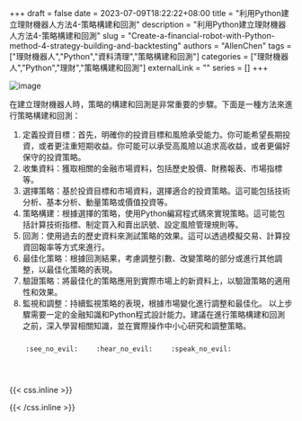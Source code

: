 +++ 
draft = false
date = 2023-07-09T18:22:22+08:00
title = "利用Python建立理財機器人方法4-策略構建和回測"
description = "利用Python建立理財機器人方法4-策略構建和回測"
slug = "Create-a-financial-robot-with-Python-method-4-strategy-building-and-backtesting"
authors = "AllenChen"
tags = ["理財機器人","Python","資料清理","策略構建和回測"]
categories = ["理財機器人","Python","理財","策略構建和回測"]
externalLink = ""
series = []
+++

![image](/images/post/A-rabbit-with-big-blue-eyes-using-computer-for-strategy-building-and-backtesting-to-create-a-python-robot-with-Van-Gogh-style.jpeg)

在建立理財機器人時，策略的構建和回測是非常重要的步驟。下面是一種方法來進行策略構建和回測：
1. 定義投資目標：首先，明確你的投資目標和風險承受能力。你可能希望長期投資，或者更注重短期收益。你可能可以承受高風險以追求高收益，或者更偏好保守的投資策略。
2. 收集資料：獲取相關的金融市場資料，包括歷史股價、財務報表、市場指標等。
3. 選擇策略：基於投資目標和市場資料，選擇適合的投資策略。這可能包括技術分析、基本分析、動量策略或價值投資等。
4. 策略構建：根據選擇的策略，使用Python編寫程式碼來實現策略。這可能包括計算技術指標、制定買入和賣出訊號、設定風險管理規則等。
5. 回測：使用過去的歷史資料來測試策略的效果。這可以透過模擬交易、計算投資回報率等方式來進行。
6. 最佳化策略：根據回測結果，考慮調整引數、改變策略的部分或進行其他調整，以最佳化策略的表現。
7. 驗證策略：將最佳化的策略應用到實際市場上的新資料上，以驗證策略的適用性和效果。
8. 監視和調整：持續監視策略的表現，根據市場變化進行調整和最佳化。
以上步驟需要一定的金融知識和Python程式設計能力。建議在進行策略構建和回測之前，深入學習相關知識，並在實際操作中小心研究和調整策略。

<p><span class="nowrap"><span class="emojify">🙈</span> <code>:see_no_evil:</code></span>  <span class="nowrap"><span class="emojify">🙉</span> <code>:hear_no_evil:</code></span>  <span class="nowrap"><span class="emojify">🙊</span> <code>:speak_no_evil:</code></span></p>
<br>
    

{{< css.inline >}}
<style>
.emojify {
	font-family: Apple Color Emoji, Segoe UI Emoji, NotoColorEmoji, Segoe UI Symbol, Android Emoji, EmojiSymbols;
	font-size: 2rem;
	vertical-align: middle;
}
@media screen and (max-width:650px) {
  .nowrap {
    display: block;
    margin: 25px 0;
  }
}
</style>
{{< /css.inline >}}

